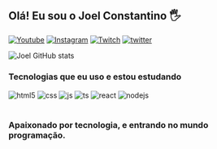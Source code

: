 ## Olá! Eu sou o Joel Constantino 🖐️

[![Youtube](https://img.shields.io/badge/YouTube-FF0000?style=for-the-badge&logo=youtube&logoColor=white)](https://youtube.com/c/JOEL9303)
[![Instagram](https://img.shields.io/badge/Instagram-E4405F?style=for-the-badge&logo=instagram&logoColor=white)](https://instagram.com/joelconst)
[![Twitch](https://img.shields.io/badge/Twitch-9146FF?style=for-the-badge&logo=twitch&logoColor=white)](https://twitch.tv/xJ0R3L)
[![twitter](https://img.shields.io/badge/Twitter-1DA1F2?style=for-the-badge&logo=twitter&logoColor=white)](https://twitter.com/J03LConst)

![Joel GitHub stats](https://github-readme-stats.vercel.app/api?username=joelconst&show_icons=true&theme=radical&count_private=true)

### Tecnologias que eu uso e estou estudando

<div style="display: inline_block">
  <img align="center" alt="html5" src="https://img.shields.io/badge/HTML5-E34F26?style=for-the-badge&logo=html5&logoColor=white" />
  <img align="center" alt="css" src="https://img.shields.io/badge/CSS3-1572B6?style=for-the-badge&logo=css3&logoColor=white" />
  <img align="center" alt="js" src="https://img.shields.io/badge/JavaScript-F7DF1E?style=for-the-badge&logo=javascript&logoColor=black" />
  <img align="center" alt="ts" src="https://img.shields.io/badge/TypeScript-007ACC?style=for-the-badge&logo=typescript&logoColor=white" />
  <img align="center" alt="react" src="https://img.shields.io/badge/React-20232A?style=for-the-badge&logo=react&logoColor=61DAFB" />
  <img align="center" alt="nodejs" src="https://img.shields.io/badge/Node.js-43853D?style=for-the-badge&logo=node.js&logoColor=white" />
</div><br/>

### Apaixonado por tecnologia, e entrando no mundo programação.
